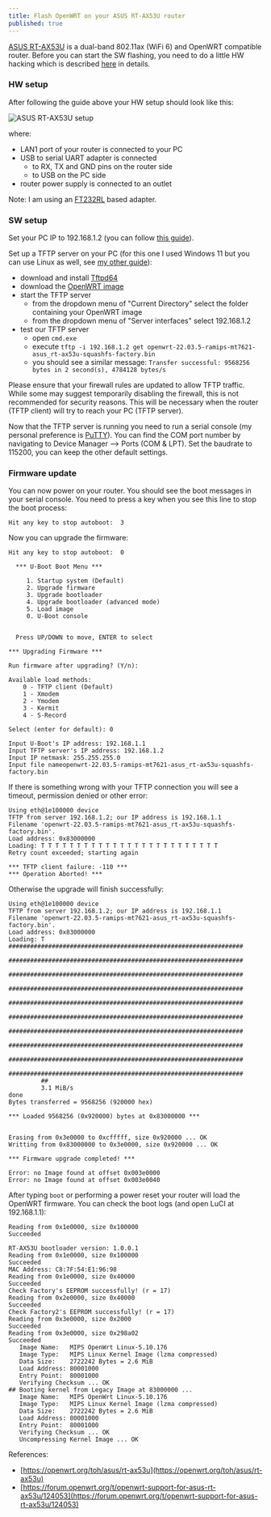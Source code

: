 ```yaml
---
title: Flash OpenWRT on your ASUS RT-AX53U router
published: true
---
```


[ASUS RT-AX53U](https://openwrt.org/toh/asus/rt-ax53u) is a dual-band 802.11ax (WiFi 6) and OpenWRT compatible router. Before you can start the SW flashing, you need to do a little HW hacking which is described [here](https://openwrt.org/toh/asus/rt-ax53u#photos) in details.

### HW setup

After following the guide above your HW setup should look like this:

![ASUS RT-AX53U setup]({{site.baseurl}}/assets/asus-rt-ax53u-setup.png)

where:
- LAN1 port of your router is connected to your PC
- USB to serial UART adapter is connected
    - to RX, TX and GND pins on the router side
    - to USB on the PC side
- router power supply is connected to an outlet

Note: I am using an [FT232RL](https://ftdichip.com/products/ft232rl/) based adapter.

### SW setup

Set your PC IP to 192.168.1.2 (you can follow [this guide](https://www.trendnet.com/press/resource-library/how-to-set-static-ip-address)).

Set up a TFTP server on your PC (for this one I used Windows 11 but you can use Linux as well, see [my other guide](https://shadowshell.io/unbrick-your-tp-link-archer-c7-openwrt-router)):
- download and install [Tftpd64](https://pjo2.github.io/tftpd64/)
- download the [OpenWRT image](https://downloads.openwrt.org/releases/22.03.5/targets/ramips/mt7621/openwrt-22.03.5-ramips-mt7621-asus_rt-ax53u-squashfs-factory.bin)
- start the TFTP server
    - from the dropdown menu of "Current Directory" select the folder containing your OpenWRT image
    - from the dropdown menu of "Server interfaces" select 192.168.1.2
- test our TFTP server
    - open `cmd.exe`
    - execute `tftp -i 192.168.1.2 get openwrt-22.03.5-ramips-mt7621-asus_rt-ax53u-squashfs-factory.bin`
    - you should see a similar message: `Transfer successful: 9568256 bytes in 2 second(s), 4784128 bytes/s`

Please ensure that your firewall rules are updated to allow TFTP traffic. While some may suggest temporarily disabling the firewall, this is not recommended for security reasons. This will be necessary when the router (TFTP client) will try to reach your PC (TFTP server).

Now that the TFTP server is running you need to run a serial console (my personal preference is [PuTTY](https://www.putty.org/)). You can find the COM port number by navigating to Device Manager --> Ports (COM & LPT). Set the baudrate to 115200, you can keep the other default settings.

### Firmware update

You can now power on your router. You should see the boot messages in your serial console. You need to press a key when you see this line to stop the boot process:

```
Hit any key to stop autoboot:  3
```

Now you can upgrade the firmware:

```
Hit any key to stop autoboot:  0

  *** U-Boot Boot Menu ***

     1. Startup system (Default)
     2. Upgrade firmware
     3. Upgrade bootloader
     4. Upgrade bootloader (advanced mode)
     5. Load image
     0. U-Boot console


  Press UP/DOWN to move, ENTER to select

*** Upgrading Firmware ***

Run firmware after upgrading? (Y/n):

Available load methods:
    0 - TFTP client (Default)
    1 - Xmodem
    2 - Ymodem
    3 - Kermit
    4 - S-Record

Select (enter for default): 0

Input U-Boot's IP address: 192.168.1.1
Input TFTP server's IP address: 192.168.1.2
Input IP netmask: 255.255.255.0
Input file nameopenwrt-22.03.5-ramips-mt7621-asus_rt-ax53u-squashfs-factory.bin
```

If there is something wrong with your TFTP connection you will see a timeout, permission denied or other error:

```
Using eth@1e100000 device
TFTP from server 192.168.1.2; our IP address is 192.168.1.1
Filename 'openwrt-22.03.5-ramips-mt7621-asus_rt-ax53u-squashfs-factory.bin'.
Load address: 0x83000000
Loading: T T T T T T T T T T T T T T T T T T T T T T T T T
Retry count exceeded; starting again

*** TFTP client failure: -110 ***
*** Operation Aborted! ***
```

Otherwise the upgrade will finish successfully:

```
Using eth@1e100000 device
TFTP from server 192.168.1.2; our IP address is 192.168.1.1
Filename 'openwrt-22.03.5-ramips-mt7621-asus_rt-ax53u-squashfs-factory.bin'.
Load address: 0x83000000
Loading: T #################################################################
         #################################################################
         #################################################################
         #################################################################
         #################################################################
         #################################################################
         #################################################################
         #################################################################
         #################################################################
         #################################################################
         ##
         3.1 MiB/s
done
Bytes transferred = 9568256 (920000 hex)

*** Loaded 9568256 (0x920000) bytes at 0x83000000 ***


Erasing from 0x3e0000 to 0xcfffff, size 0x920000 ... OK
Writting from 0x83000000 to 0x3e0000, size 0x920000 ... OK

*** Firmware upgrade completed! ***

Error: no Image found at offset 0x003e0000
Error: no Image found at offset 0x003e0040
```

After typing `boot` or performing a power reset your router will load the OpenWRT firmware. You can check the boot logs (and open LuCI at 192.168.1.1):

```
Reading from 0x1e0000, size 0x100000
Succeeded

RT-AX53U bootloader version: 1.0.0.1
Reading from 0x1e0000, size 0x100000
Succeeded
MAC Address: C8:7F:54:E1:96:98
Reading from 0x1e0000, size 0x40000
Succeeded
Check Factory's EEPROM successfully! (r = 17)
Reading from 0x2e0000, size 0x40000
Succeeded
Check Factory2's EEPROM successfully! (r = 17)
Reading from 0x3e0000, size 0x2000
Succeeded
Reading from 0x3e0000, size 0x298a02
Succeeded
   Image Name:   MIPS OpenWrt Linux-5.10.176
   Image Type:   MIPS Linux Kernel Image (lzma compressed)
   Data Size:    2722242 Bytes = 2.6 MiB
   Load Address: 80001000
   Entry Point:  80001000
   Verifying Checksum ... OK
## Booting kernel from Legacy Image at 83000000 ...
   Image Name:   MIPS OpenWrt Linux-5.10.176
   Image Type:   MIPS Linux Kernel Image (lzma compressed)
   Data Size:    2722242 Bytes = 2.6 MiB
   Load Address: 80001000
   Entry Point:  80001000
   Verifying Checksum ... OK
   Uncompressing Kernel Image ... OK
```

References:
- [https://openwrt.org/toh/asus/rt-ax53u](https://openwrt.org/toh/asus/rt-ax53u)
- [https://forum.openwrt.org/t/openwrt-support-for-asus-rt-ax53u/124053](https://forum.openwrt.org/t/openwrt-support-for-asus-rt-ax53u/124053)
